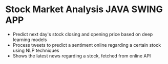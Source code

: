 # Stock Market Analysis JAVA SWING APP
- Predict next day's stock closing and opening price based on deep learning models
- Process tweets to predict a sentiment online regarding a certain stock using NLP techniques
- Shows the latest news regarding a stock, fetched from online API
